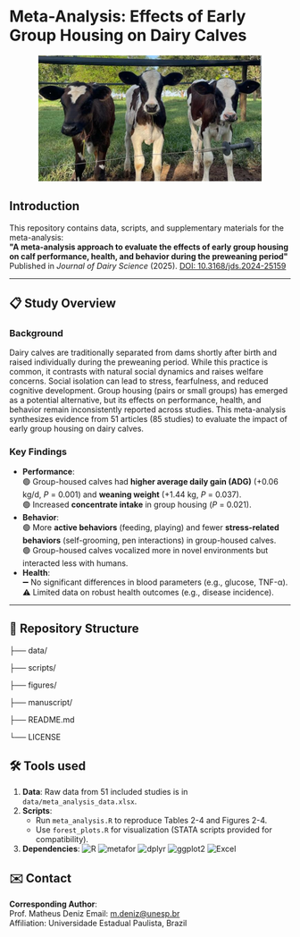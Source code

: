 # Meta-Analysis: Effects of Early Group Housing on Dairy Calves

<div align="center">
  <img src="figures/groupcalves.jpg" alt="Calves" width="400"/>
</div>


## Introduction

This repository contains data, scripts, and supplementary materials for the meta-analysis:  
**"A meta-analysis approach to evaluate the effects of early group housing on calf performance, health, and behavior during the preweaning period"**  
Published in *Journal of Dairy Science* (2025). [DOI: 10.3168/jds.2024-25159](https://doi.org/10.3168/jds.2024-25159)

---

## 📋 Study Overview

### Background
Dairy calves are traditionally separated from dams shortly after birth and raised individually during the preweaning period. While this practice is common, it contrasts with natural social dynamics and raises welfare concerns. Social isolation can lead to stress, fearfulness, and reduced cognitive development. Group housing (pairs or small groups) has emerged as a potential alternative, but its effects on performance, health, and behavior remain inconsistently reported across studies. This meta-analysis synthesizes evidence from 51 articles (85 studies) to evaluate the impact of early group housing on dairy calves.

### Key Findings
- **Performance**:  
  🟢 Group-housed calves had **higher average daily gain (ADG)** (+0.06 kg/d, *P* = 0.001) and **weaning weight** (+1.44 kg, *P* = 0.037).  
  🟢 Increased **concentrate intake** in group housing (*P* = 0.021).  
- **Behavior**:  
  🟢 More **active behaviors** (feeding, playing) and fewer **stress-related behaviors** (self-grooming, pen interactions) in group-housed calves.  
  🟢 Group-housed calves vocalized more in novel environments but interacted less with humans.  
- **Health**:  
  ➖ No significant differences in blood parameters (e.g., glucose, TNF-α).  
  ⚠️ Limited data on robust health outcomes (e.g., disease incidence).  

---

## 📂 Repository Structure
├── data/

├── scripts/

├── figures/

├── manuscript/

├── README.md

└── LICENSE

## 🛠️ Tools used
1. **Data**: Raw data from 51 included studies is in `data/meta_analysis_data.xlsx`.
2. **Scripts**:
   - Run `meta_analysis.R` to reproduce Tables 2-4 and Figures 2-4.
   - Use `forest_plots.R` for visualization (STATA scripts provided for compatibility).
3. **Dependencies**: ![R](https://img.shields.io/badge/R-276DC3?logo=r&logoColor=white) ![metafor](https://img.shields.io/badge/metafor-4.2--0-8B9DC3) ![dplyr](https://img.shields.io/badge/dplyr-1.1.0-1D6F42) ![ggplot2](https://img.shields.io/badge/ggplot2-3.4.0-3A7CB8) ![Excel](https://img.shields.io/badge/Excel-217346?logo=microsoftexcel&logoColor=white)

## ✉️ Contact
**Corresponding Author**:  
Prof. Matheus Deniz
Email: [m.deniz@unesp.br](mailto:m.deniz@unesp.br)  
Affiliation: Universidade Estadual Paulista, Brazil
